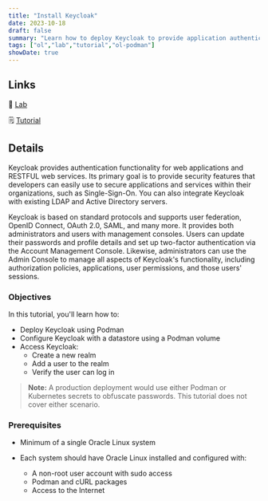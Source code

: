 ```yaml
---
title: "Install Keycloak"
date: 2023-10-18
draft: false
summary: "Learn how to deploy Keycloak to provide application authentication and secure services using OAuth and SAML."
tags: ["ol","lab","tutorial","ol-podman"]
showDate: true
---
```


## Links

:crescent_moon: [Lab](https://luna.oracle.com/lab/752793ff-9f74-4bb0-b848-90c5bcae4388)

:spiral_notepad: [Tutorial](https://docs.oracle.com/en/learn/ol-podman-keycloak)

## Details

Keycloak provides authentication functionality for web applications and RESTFUL web services. Its primary goal is to provide security features that developers can easily use to secure applications and services within their organizations, such as Single-Sign-On. You can also integrate Keycloak with existing LDAP and Active Directory servers.  

Keycloak is based on standard protocols and supports user federation, OpenID Connect, OAuth 2.0, SAML, and many more. It provides both administrators and users with management consoles. Users can update their passwords and profile details and set up two-factor authentication via the Account Management Console. Likewise, administrators can use the Admin Console to manage all aspects of Keycloak's functionality, including authorization policies, applications, user permissions, and those users' sessions.

### Objectives

In this tutorial, you'll learn how to:

- Deploy Keycloak using Podman
- Configure Keycloak with a datastore using a Podman volume
- Access Keycloak:
   - Create a new realm
   - Add a user to the realm
   - Verify the user can log in

> **Note:** A production deployment would use either Podman or Kubernetes secrets to obfuscate passwords. This tutorial does not cover either scenario.

### Prerequisites

- Minimum of a single Oracle Linux system

- Each system should have Oracle Linux installed and configured with:
    - A non-root user account with sudo access
    - Podman and cURL packages
    - Access to the Internet
